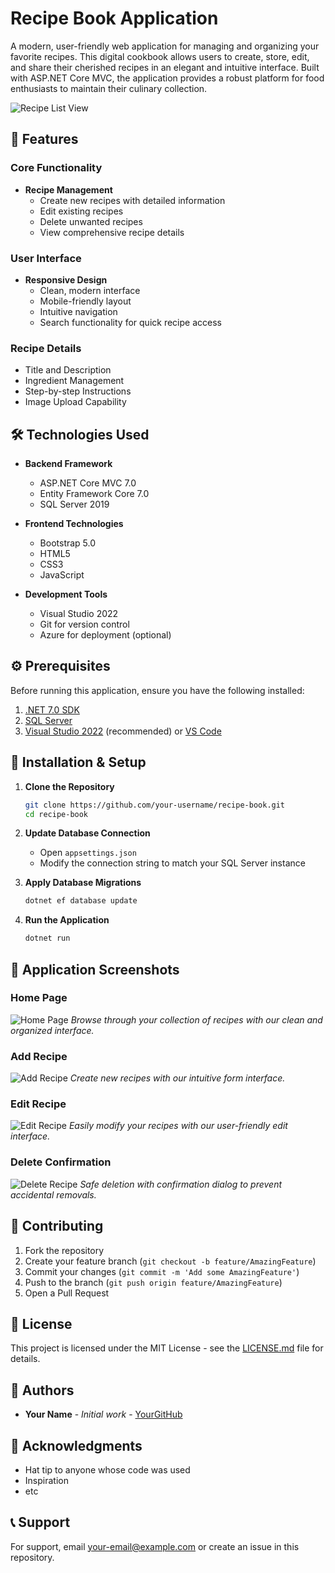 # Recipe Book Application

A modern, user-friendly web application for managing and organizing your favorite recipes. This digital cookbook allows users to create, store, edit, and share their cherished recipes in an elegant and intuitive interface. Built with ASP.NET Core MVC, the application provides a robust platform for food enthusiasts to maintain their culinary collection.

![Recipe List View](https://raw.githubusercontent.com/your-username/recipe-book/main/screenshots/recipes-list.png)

## 🌟 Features

### Core Functionality
- **Recipe Management**
  - Create new recipes with detailed information
  - Edit existing recipes
  - Delete unwanted recipes
  - View comprehensive recipe details

### User Interface
- **Responsive Design**
  - Clean, modern interface
  - Mobile-friendly layout
  - Intuitive navigation
  - Search functionality for quick recipe access

### Recipe Details
- Title and Description
- Ingredient Management
- Step-by-step Instructions
- Image Upload Capability

## 🛠️ Technologies Used

- **Backend Framework**
  - ASP.NET Core MVC 7.0
  - Entity Framework Core 7.0
  - SQL Server 2019

- **Frontend Technologies**
  - Bootstrap 5.0
  - HTML5
  - CSS3
  - JavaScript

- **Development Tools**
  - Visual Studio 2022
  - Git for version control
  - Azure for deployment (optional)

## ⚙️ Prerequisites

Before running this application, ensure you have the following installed:

1. [.NET 7.0 SDK](https://dotnet.microsoft.com/download/dotnet/7.0)
2. [SQL Server](https://www.microsoft.com/en-us/sql-server/sql-server-downloads)
3. [Visual Studio 2022](https://visualstudio.microsoft.com/vs/) (recommended) or [VS Code](https://code.visualstudio.com/)

## 🚀 Installation & Setup

1. **Clone the Repository**
   ```bash
   git clone https://github.com/your-username/recipe-book.git
   cd recipe-book
   ```

2. **Update Database Connection**
   - Open `appsettings.json`
   - Modify the connection string to match your SQL Server instance

3. **Apply Database Migrations**
   ```bash
   dotnet ef database update
   ```

4. **Run the Application**
   ```bash
   dotnet run
   ```

## 📸 Application Screenshots

### Home Page
![Home Page](https://raw.githubusercontent.com/your-username/recipe-book/main/screenshots/all-recipes.png)
*Browse through your collection of recipes with our clean and organized interface.*

### Add Recipe
![Add Recipe](https://raw.githubusercontent.com/your-username/recipe-book/main/screenshots/add-recipe.png)
*Create new recipes with our intuitive form interface.*

### Edit Recipe
![Edit Recipe](https://raw.githubusercontent.com/your-username/recipe-book/main/screenshots/edit-recipe.png)
*Easily modify your recipes with our user-friendly edit interface.*

### Delete Confirmation
![Delete Recipe](https://raw.githubusercontent.com/your-username/recipe-book/main/screenshots/delete-recipe.png)
*Safe deletion with confirmation dialog to prevent accidental removals.*

## 🤝 Contributing

1. Fork the repository
2. Create your feature branch (`git checkout -b feature/AmazingFeature`)
3. Commit your changes (`git commit -m 'Add some AmazingFeature'`)
4. Push to the branch (`git push origin feature/AmazingFeature`)
5. Open a Pull Request

## 📄 License

This project is licensed under the MIT License - see the [LICENSE.md](LICENSE.md) file for details.

## 👥 Authors

* **Your Name** - *Initial work* - [YourGitHub](https://github.com/yourusername)

## 🙏 Acknowledgments

* Hat tip to anyone whose code was used
* Inspiration
* etc

## 📞 Support

For support, email your-email@example.com or create an issue in this repository.
